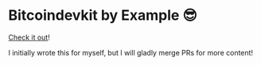 # Bitcoindevkit by Example 😎

[Check it out](https://thunderbiscuit.github.io/bitcoindevkit-by-example)!

I initially wrote this for myself, but I will gladly merge PRs for more content!
